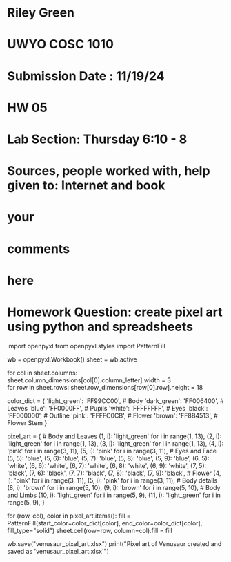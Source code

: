 # Riley Green
# UWYO COSC 1010
# Submission Date : 11/19/24
# HW 05
# Lab Section: Thursday 6:10 - 8
# Sources, people worked with, help given to: Internet and book
# your
# comments
# here
# Homework Question: create pixel art using python and spreadsheets 


import openpyxl
from openpyxl.styles import PatternFill

wb = openpyxl.Workbook()
sheet = wb.active

for col in sheet.columns:
    sheet.column_dimensions[col[0].column_letter].width = 3  
for row in sheet.rows:
    sheet.row_dimensions[row[0].row].height = 18 

color_dict = {
    'light_green': 'FF99CC00',  # Body
    'dark_green': 'FF006400',   # Leaves
    'blue': 'FF0000FF',         # Pupils
    'white': 'FFFFFFFF',        # Eyes
    'black': 'FF000000',        # Outline
    'pink': 'FFFFC0CB',         # Flower
    'brown': 'FF8B4513',        # Flower Stem
}

pixel_art = {
    # Body and Leaves
    (1, i): 'light_green' for i in range(1, 13),
    (2, i): 'light_green' for i in range(1, 13),
    (3, i): 'light_green' for i in range(1, 13),
    (4, i): 'pink' for i in range(3, 11),
    (5, i): 'pink' for i in range(3, 11),
    # Eyes and Face
    (5, 5): 'blue', (5, 6): 'blue', (5, 7): 'blue', (5, 8): 'blue', (5, 9): 'blue',
    (6, 5): 'white', (6, 6): 'white', (6, 7): 'white', (6, 8): 'white', (6, 9): 'white',
    (7, 5): 'black', (7, 6): 'black', (7, 7): 'black', (7, 8): 'black', (7, 9): 'black',
    # Flower 
    (4, i): 'pink' for i in range(3, 11),
    (5, i): 'pink' for i in range(3, 11),
    # Body details
    (8, i): 'brown' for i in range(5, 10),
    (9, i): 'brown' for i in range(5, 10),
    # Body and Limbs
    (10, i): 'light_green' for i in range(5, 9),
    (11, i): 'light_green' for i in range(5, 9),
}

for (row, col), color in pixel_art.items():
    fill = PatternFill(start_color=color_dict[color], end_color=color_dict[color], fill_type="solid")
    sheet.cell(row=row, column=col).fill = fill  


wb.save("venusaur_pixel_art.xlsx")
print("Pixel art of Venusaur created and saved as 'venusaur_pixel_art.xlsx'")

